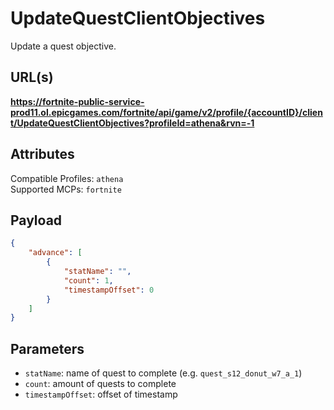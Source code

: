 # UpdateQuestClientObjectives
Update a quest objective.

## URL(s)
**https://fortnite-public-service-prod11.ol.epicgames.com/fortnite/api/game/v2/profile/{accountID}/client/UpdateQuestClientObjectives?profileId=athena&rvn=-1**

## Attributes
Compatible Profiles: `athena`  
Supported MCPs: `fortnite`

## Payload
```json
{
    "advance": [
        {
            "statName": "",
            "count": 1,
            "timestampOffset": 0
        }
    ]
}
```

## Parameters
- `statName`: name of quest to complete (e.g. `quest_s12_donut_w7_a_1`)
- `count`: amount of quests to complete
- `timestampOffset`: offset of timestamp
